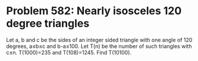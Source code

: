 # Problem 582: Nearly isosceles 120 degree triangles
Let a, b and c be the sides of an integer sided triangle with one angle
of 120 degrees, a≤b≤c and b-a≤100. Let T(n) be the number of such
triangles with c≤n. T(1000)=235 and T(108)=1245. Find T(10100).
